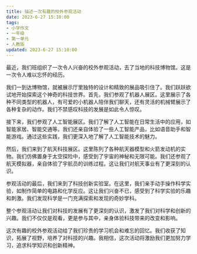 ```yaml
---
title: 描述一次有趣的校外参观活动
date: 2023-6-27 15:10:00
tags:
- 小学作文
- 一年级
- 第一单元
- 人教版
updated: 2023-6-27 15:10:00
---
```

最近，我们班组织了一次令人兴奋的校外参观活动，去了当地的科技博物馆。这是一次令人难以忘怀的经历。

我们一到达博物馆，就被展示厅里独特的设计和精致的展品吸引住了。我们跃跃欲试地开始探索这个神奇的科技世界。首先，我们参观了机器人展区。这里展示了各种不同类型的机器人，有可爱的小机器人陪伴我们聊天，还有灵活的机械臂展示了各种复杂的动作。我们不禁感叹科技的发展是如此令人惊叹。

接下来，我们参观了人工智能展区。我们了解了人工智能在日常生活中的应用，如智能家居、智能交通等。我们还亲自体验了一些人工智能产品，比如语音助手和智能游戏。通过这些实践，我们更深入地了解了人工智能技术的魅力。

然后，我们来到了航天科技展区。这里陈列了各种航天器模型和火箭发动机的实物。我们仿佛置身于太空探险中，感受到了宇宙的神秘和无限可能。我们还参观了航天模拟器，亲自体验了宇航员的训练过程。这让我们对航天事业有了更深刻的认识。

参观活动的最后，我们来到了科技创新实验室。在这里，我们亲手动手操作科学实验，如制作简单的电路和化学反应。这让我们兴奋不已，感受到了科学实验的乐趣和刺激。我们发现科学是一门充满探索和发现的奇妙学科。

整个参观活动让我们对科技的发展有了更深刻的认识，激发了我们对科学和创新的兴趣。我们不仅仅是观看，更是参与其中，亲身体验科技带来的改变和影响。

这次有趣的校外参观活动给了我们珍贵的学习机会和难忘的回忆。我们收获了知识，拓展了视野，培养了对科技的兴趣。我相信，这次活动将激励我们更加努力学习，追求科学知识和创新精神。

